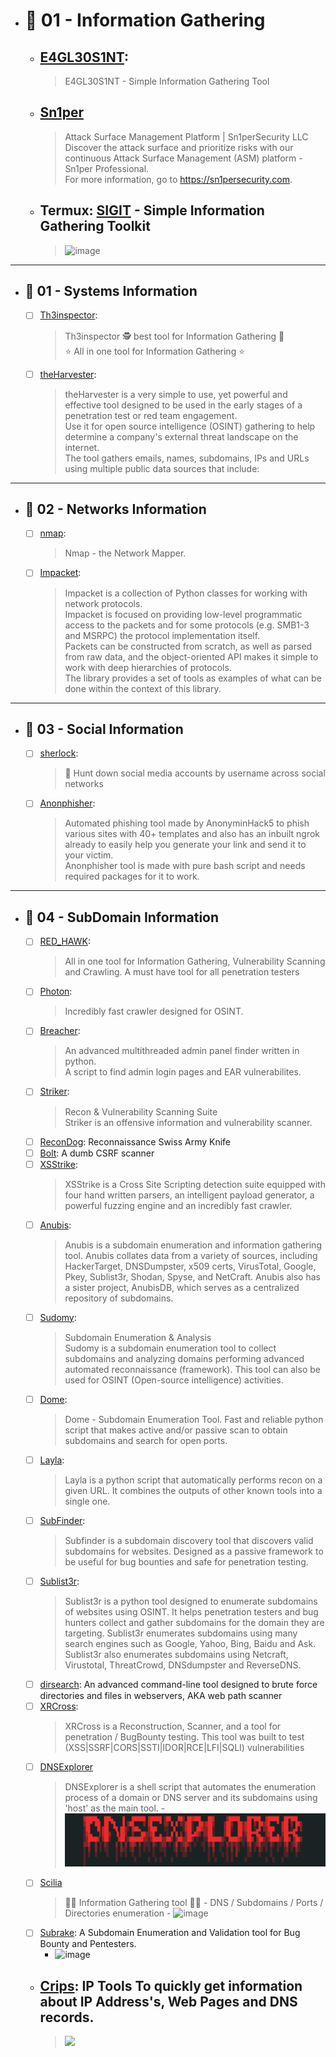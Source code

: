 
- # 🔸 01 - Information Gathering
    - ## [E4GL30S1NT](https://github.com/C0MPL3XDEV/E4GL30S1NT): 
      > E4GL30S1NT - Simple Information Gathering Tool
    - ## [Sn1per](https://github.com/1N3/Sn1per)
      > Attack Surface Management Platform | Sn1perSecurity LLC <br> Discover the attack surface and prioritize risks with our continuous Attack Surface Management (ASM) platform - Sn1per Professional. <br> For more information, go to https://sn1persecurity.com.
    - ## Termux: [SIGIT](https://github.com/termuxhackers-id/SIGIT) - Simple Information Gathering Toolkit
        > ![image](https://user-images.githubusercontent.com/51442719/173302950-284dad74-9623-4f64-a5e1-3e9877df2842.png)
        > 

---

- ## 🔸 01 - Systems Information
    - [ ] [Th3inspector](https://github.com/Moham3dRiahi/Th3inspector): 
        > Th3inspector 🕵️ best tool for Information Gathering 🔎 <br> ⭐ All in one tool for Information Gathering ⭐
    - [ ] [theHarvester](https://github.com/laramies/theHarvester): 
        > theHarvester is a very simple to use, yet powerful and effective tool designed to be used in the early stages of a penetration test or red team engagement. <br> Use it for open source intelligence (OSINT) gathering to help determine a company's external threat landscape on the internet. <br> The tool gathers emails, names, subdomains, IPs and URLs using multiple public data sources that include:


---

- ## 🔸 02 - Networks Information
    - [ ] [nmap](https://github.com/nmap/nmap): 
        > Nmap - the Network Mapper. 
    - [ ] [Impacket](https://github.com/SecureAuthCorp/impacket): 
        > Impacket is a collection of Python classes for working with network protocols. <br> Impacket is focused on providing low-level programmatic access to the packets and for some protocols (e.g. SMB1-3 and MSRPC) the protocol implementation itself. <br> Packets can be constructed from scratch, as well as parsed from raw data, and the object-oriented API makes it simple to work with deep hierarchies of protocols. <br> The library provides a set of tools as examples of what can be done within the context of this library.

---

- ## 🔸 03 - Social Information
    - [ ] [sherlock](https://github.com/sherlock-project/sherlock): 
      > 🔎 Hunt down social media accounts by username across social networks
    - [ ] [Anonphisher](https://github.com/TermuxHackz/anonphisher): 
      > Automated phishing tool made by AnonyminHack5 to phish various sites with 40+ templates and also has an inbuilt ngrok already to easily help you generate your link and send it to your victim. <br> Anonphisher tool is made with pure bash script and needs required packages for it to work.

---

- ## 🔸 04 - SubDomain Information
    - [ ] [RED_HAWK](https://github.com/Tuhinshubhra/RED_HAWK): 
        > All in one tool for Information Gathering, Vulnerability Scanning and Crawling. A must have tool for all penetration testers
    - [ ] [Photon](https://github.com/s0md3v/Photon): 
        > Incredibly fast crawler designed for OSINT.
    - [ ] [Breacher](https://github.com/s0md3v/Breacher):
        > An advanced multithreaded admin panel finder written in python. <br> A script to find admin login pages and EAR vulnerabilites.
    - [ ] [Striker](https://github.com/s0md3v/Striker): 
        > Recon & Vulnerability Scanning Suite <br> Striker is an offensive information and vulnerability scanner.
    - [ ] [ReconDog](https://github.com/s0md3v/ReconDog): Reconnaissance Swiss Army Knife
    - [ ] [Bolt](https://github.com/s0md3v/Bolt): A dumb CSRF scanner
    - [ ] [XSStrike](https://github.com/s0md3v/XSStrike): 
        > XSStrike is a Cross Site Scripting detection suite equipped with four hand written parsers, an intelligent payload generator, a powerful fuzzing engine and an incredibly fast crawler.
    - [ ] [Anubis](https://github.com/jonluca/Anubis): 
        > Anubis is a subdomain enumeration and information gathering tool. Anubis collates data from a variety of sources, including HackerTarget, DNSDumpster, x509 certs, VirusTotal, Google, Pkey, Sublist3r, Shodan, Spyse, and NetCraft. Anubis also has a sister project, AnubisDB, which serves as a centralized repository of subdomains.
    - [ ] [Sudomy](https://github.com/screetsec/Sudomy): 
        > Subdomain Enumeration & Analysis <br> Sudomy is a subdomain enumeration tool to collect subdomains and analyzing domains performing advanced automated reconnaissance (framework). This tool can also be used for OSINT (Open-source intelligence) activities.
    - [ ] [Dome](https://github.com/v4d1/Dome): 
        > Dome - Subdomain Enumeration Tool. Fast and reliable python script that makes active and/or passive scan to obtain subdomains and search for open ports.
    - [ ] [Layla](https://github.com/mthf0/layla): 
        > Layla is a python script that automatically performs recon on a
given URL. It combines the outputs of other known tools into a single one.
    - [ ] [SubFinder](https://github.com/projectdiscovery/subfinder): 
        > Subfinder is a subdomain discovery tool that discovers valid subdomains for websites. Designed as a passive framework to be useful for bug bounties and safe for penetration testing.
    - [ ] [Sublist3r](https://github.com/aboul3la/Sublist3r): 
        > Sublist3r is a python tool designed to enumerate subdomains of websites using OSINT. It helps penetration testers and bug hunters collect and gather subdomains for the domain they are targeting. Sublist3r enumerates subdomains using many search engines such as Google, Yahoo, Bing, Baidu and Ask. Sublist3r also enumerates subdomains using Netcraft, Virustotal, ThreatCrowd, DNSdumpster and ReverseDNS.
    - [ ] [dirsearch](https://github.com/maurosoria/dirsearch): An advanced command-line tool designed to brute force directories and files in webservers, AKA web path scanner
    - [ ] [XRCross](https://github.com/pikpikcu/XRCross): 
        > XRCross is a Reconstruction, Scanner, and a tool for penetration / BugBounty testing. This tool was built to test (XSS|SSRF|CORS|SSTI|IDOR|RCE|LFI|SQLI) vulnerabilities
    - [ ] [DNSExplorer](https://github.com/dabasanta/DNSExplorer)
        > DNSExplorer is a shell script that automates the enumeration process of a domain or DNS server and its subdomains using 'host' as the main tool.
          - ![](https://raw.githubusercontent.com/dabasanta/DNSExplorer/main/examples/banner.png)
    - [ ] [Scilia](https://github.com/edoardottt/scilla)
        > 🏴‍☠️ Information Gathering tool 🏴‍☠️ - DNS / Subdomains / Ports / Directories enumeration
          - ![image](https://user-images.githubusercontent.com/51442719/173204935-8c562b27-749b-41bf-a437-d2045a25c6c5.png)
    - [ ] [Subrake](https://github.com/hash3liZer/Subrake): A Subdomain Enumeration and Validation tool for Bug Bounty and Pentesters.
        - ![image](https://user-images.githubusercontent.com/51442719/173210450-dcc796c1-3f4b-408a-a61c-e7b5163c2188.png)
    - ## [Crips](https://github.com/Manisso/Crips): IP Tools To quickly get information about IP Address's, Web Pages and DNS records.
        > ![](https://camo.githubusercontent.com/5ee59c9ec80b16159a7f1e67d5e7a053711d86f7c5c567bee180328408f1e2cc/68747470733a2f2f6d656469612e67697068792e636f6d2f6d656469612f336f687337496445667663353131344335792f67697068792e676966)

 
